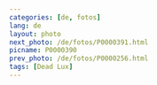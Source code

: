 ```yaml
---
categories: [de, fotos]
lang: de
layout: photo
next_photo: /de/fotos/P0000391.html
picname: P0000390
prev_photo: /de/fotos/P0000256.html
tags: [Dead Lux]
---
```

